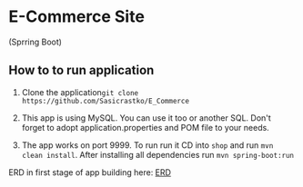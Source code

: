 # E-Commerce Site
(Sprring Boot)

## How to to run application

1. Clone the application`git clone https://github.com/Sasicrastko/E_Commerce`

2. This app is using MySQL. You can use it too or another SQL. Don't forget to adopt application.properties and POM file to your needs. 

3. The app works on port 9999. To run run it  CD into `shop` and run `mvn clean install`. After installing all dependencies run `mvn spring-boot:run`


ERD in first stage of app building here: [ERD](https://github.com/Sasicrastko/E_Commerce/blob/master/ERD.png)
